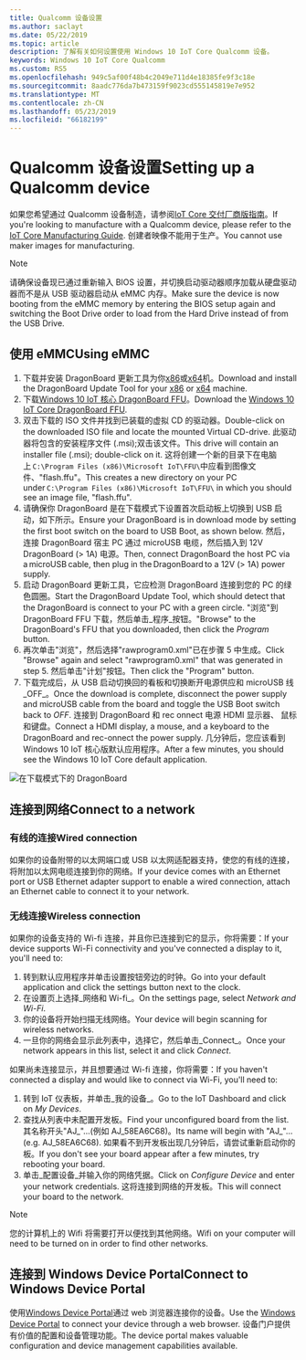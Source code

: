 ```yaml
---
title: Qualcomm 设备设置
ms.author: saclayt
ms.date: 05/22/2019
ms.topic: article
description: 了解有关如何设置使用 Windows 10 IoT Core Qualcomm 设备。
keywords: Windows 10 IoT Core Qualcomm
ms.custom: RS5
ms.openlocfilehash: 949c5af00f48b4c2049e711d4e18385fe9f3c18e
ms.sourcegitcommit: 8aadc776da7b473159f9023cd555145819e7e952
ms.translationtype: MT
ms.contentlocale: zh-CN
ms.lasthandoff: 05/23/2019
ms.locfileid: "66182199"
---
```

# <a name="setting-up-a-qualcomm-device"></a><span data-ttu-id="66ace-104">Qualcomm 设备设置</span><span class="sxs-lookup"><span data-stu-id="66ace-104">Setting up a Qualcomm device</span></span>

<span data-ttu-id="66ace-105">如果您希望通过 Qualcomm 设备制造，请参阅[IoT Core 交付厂商版指南](https://docs.microsoft.com/en-us/windows-hardware/manufacture/iot/iot-core-manufacturing-guide)。</span><span class="sxs-lookup"><span data-stu-id="66ace-105">If you're looking to manufacture with a Qualcomm device, please refer to the [IoT Core Manufacturing Guide](https://docs.microsoft.com/en-us/windows-hardware/manufacture/iot/iot-core-manufacturing-guide).</span></span> <span data-ttu-id="66ace-106">创建者映像不能用于生产。</span><span class="sxs-lookup"><span data-stu-id="66ace-106">You cannot use maker images for manufacturing.</span></span>

> [!NOTE]
> <span data-ttu-id="66ace-107">请确保设备现已通过重新输入 BIOS 设置，并切换启动驱动器顺序加载从硬盘驱动器而不是从 USB 驱动器启动从 eMMC 内存。</span><span class="sxs-lookup"><span data-stu-id="66ace-107">Make sure the device is now booting from the eMMC memory by entering the BIOS setup again and switching the Boot Drive order to load from the Hard Drive instead of from the USB Drive.</span></span>

## <a name="using-emmc"></a><span data-ttu-id="66ace-108">使用 eMMC</span><span class="sxs-lookup"><span data-stu-id="66ace-108">Using eMMC</span></span>

1. <span data-ttu-id="66ace-109">下载并安装 DragonBoard 更新工具为你[x86](https://developer.qualcomm.com/download/db410c/windows-10-iot-update-tool-dragonboard-410c-x86.zip)或[x64](https://developer.qualcomm.com/download/db410c/windows-10-iot-update-tool-dragonboard-410c-x64.zip)机。</span><span class="sxs-lookup"><span data-stu-id="66ace-109">Download and install the DragonBoard Update Tool for your [x86](https://developer.qualcomm.com/download/db410c/windows-10-iot-update-tool-dragonboard-410c-x86.zip) or [x64](https://developer.qualcomm.com/download/db410c/windows-10-iot-update-tool-dragonboard-410c-x64.zip) machine.</span></span>
2. <span data-ttu-id="66ace-110">下载[Windows 10 IoT 核心 DragonBoard FFU](https://developer.microsoft.com/en-us/windows/iot/Downloads)。</span><span class="sxs-lookup"><span data-stu-id="66ace-110">Download the [Windows 10 IoT Core DragonBoard FFU](https://developer.microsoft.com/en-us/windows/iot/Downloads).</span></span>
3. <span data-ttu-id="66ace-111">双击下载的 ISO 文件并找到已装载的虚拟 CD 的驱动器。</span><span class="sxs-lookup"><span data-stu-id="66ace-111">Double-click on the downloaded ISO file and locate the mounted Virtual CD-drive.</span></span> <span data-ttu-id="66ace-112">此驱动器将包含的安装程序文件 (.msi);双击该文件。</span><span class="sxs-lookup"><span data-stu-id="66ace-112">This drive will contain an installer file (.msi); double-click on it.</span></span> <span data-ttu-id="66ace-113">这将创建一个新的目录下在电脑上 `C:\Program Files (x86)\Microsoft IoT\FFU\`中应看到图像文件、"flash.ffu"。</span><span class="sxs-lookup"><span data-stu-id="66ace-113">This creates a new directory on your PC under `C:\Program Files (x86)\Microsoft IoT\FFU\` in which you should see an image file, "flash.ffu".</span></span>
4. <span data-ttu-id="66ace-114">请确保你 DragonBoard 是在下载模式下设置首次启动板上切换到 USB 启动，如下所示。</span><span class="sxs-lookup"><span data-stu-id="66ace-114">Ensure your DragonBoard is in download mode by setting the first boot switch on the board to USB Boot, as shown below.</span></span> <span data-ttu-id="66ace-115">然后，连接 DragonBoard 宿主 PC 通过 microUSB 电缆，然后插入到 12V DragonBoard (> 1A) 电源。</span><span class="sxs-lookup"><span data-stu-id="66ace-115">Then, connect DragonBoard the host PC via a microUSB cable, then plug in the DragonBoard to a 12V (> 1A) power supply.</span></span>
5. <span data-ttu-id="66ace-116">启动 DragonBoard 更新工具，它应检测 DragonBoard 连接到您的 PC 的绿色圆圈。</span><span class="sxs-lookup"><span data-stu-id="66ace-116">Start the DragonBoard Update Tool, which should detect that the DragonBoard is connect to your PC with a green circle.</span></span> <span data-ttu-id="66ace-117">"浏览"到 DragonBoard FFU 下载，然后单击_程序_按钮。</span><span class="sxs-lookup"><span data-stu-id="66ace-117">"Browse" to the DragonBoard's FFU that you downloaded, then click the _Program_ button.</span></span>
6. <span data-ttu-id="66ace-118">再次单击"浏览"，然后选择"rawprogram0.xml"已在步骤 5 中生成。</span><span class="sxs-lookup"><span data-stu-id="66ace-118">Click "Browse" again and select "rawprogram0.xml" that was generated in step 5.</span></span> <span data-ttu-id="66ace-119">然后单击"计划"按钮。</span><span class="sxs-lookup"><span data-stu-id="66ace-119">Then click the "Program" button.</span></span>
7. <span data-ttu-id="66ace-120">下载完成后，从 USB 启动切换回的看板和切换断开电源供应和 microUSB 线_OFF_。</span><span class="sxs-lookup"><span data-stu-id="66ace-120">Once the download is complete, disconnect the power supply and microUSB cable from the board and toggle the USB Boot switch back to _OFF_.</span></span> <span data-ttu-id="66ace-121">连接到 DragonBoard 和 rec onnect 电源 HDMI 显示器、 鼠标和键盘。</span><span class="sxs-lookup"><span data-stu-id="66ace-121">Connect a HDMI display, a mouse, and a keyboard to the DragonBoard and rec-onnect the power supply.</span></span> <span data-ttu-id="66ace-122">几分钟后，您应该看到 Windows 10 IoT 核心版默认应用程序。</span><span class="sxs-lookup"><span data-stu-id="66ace-122">After a few minutes, you should see the Windows 10 IoT Core default application.</span></span> 

![在下载模式下的 DragonBoard](../media/DeviceSetup/db1.png)

## <a name="connect-to-a-network"></a><span data-ttu-id="66ace-124">连接到网络</span><span class="sxs-lookup"><span data-stu-id="66ace-124">Connect to a network</span></span>

### <a name="wired-connection"></a><span data-ttu-id="66ace-125">有线的连接</span><span class="sxs-lookup"><span data-stu-id="66ace-125">Wired connection</span></span>
<span data-ttu-id="66ace-126">如果你的设备附带的以太网端口或 USB 以太网适配器支持，使您的有线的连接，将附加以太网电缆连接到你的网络。</span><span class="sxs-lookup"><span data-stu-id="66ace-126">If your device comes with an Ethernet port or USB Ethernet adapter support to enable a wired connection, attach an Ethernet cable to connect it to your network.</span></span>

### <a name="wireless-connection"></a><span data-ttu-id="66ace-127">无线连接</span><span class="sxs-lookup"><span data-stu-id="66ace-127">Wireless connection</span></span>
<span data-ttu-id="66ace-128">如果你的设备支持的 Wi-fi 连接，并且你已连接到它的显示，你将需要：</span><span class="sxs-lookup"><span data-stu-id="66ace-128">If your device supports Wi-Fi connectivity and you've connected a display to it, you'll need to:</span></span>

1. <span data-ttu-id="66ace-129">转到默认应用程序并单击设置按钮旁边的时钟。</span><span class="sxs-lookup"><span data-stu-id="66ace-129">Go into your default application and click the settings button next to the clock.</span></span>
2. <span data-ttu-id="66ace-130">在设置页上选择_网络和 Wi-fi_。</span><span class="sxs-lookup"><span data-stu-id="66ace-130">On the settings page, select _Network and Wi-Fi_.</span></span>
3. <span data-ttu-id="66ace-131">你的设备将开始扫描无线网络。</span><span class="sxs-lookup"><span data-stu-id="66ace-131">Your device will begin scanning for wireless networks.</span></span>
4. <span data-ttu-id="66ace-132">一旦你的网络会显示此列表中，选择它，然后单击_Connect_。</span><span class="sxs-lookup"><span data-stu-id="66ace-132">Once your network appears in this list, select it and click _Connect_.</span></span>

<span data-ttu-id="66ace-133">如果尚未连接显示，并且想要通过 Wi-fi 连接，你将需要：</span><span class="sxs-lookup"><span data-stu-id="66ace-133">If you haven't connected a display and would like to connect via Wi-Fi, you'll need to:</span></span>

1. <span data-ttu-id="66ace-134">转到 IoT 仪表板，并单击_我的设备_。</span><span class="sxs-lookup"><span data-stu-id="66ace-134">Go to the IoT Dashboard and click on _My Devices_.</span></span>
2. <span data-ttu-id="66ace-135">查找从列表中未配置开发板。</span><span class="sxs-lookup"><span data-stu-id="66ace-135">Find your unconfigured board from the list.</span></span> <span data-ttu-id="66ace-136">其名称开头"AJ_"...(例如 AJ_58EA6C68)。</span><span class="sxs-lookup"><span data-stu-id="66ace-136">Its name will begin with "AJ_"... (e.g. AJ_58EA6C68).</span></span> <span data-ttu-id="66ace-137">如果看不到开发板出现几分钟后，请尝试重新启动你的板。</span><span class="sxs-lookup"><span data-stu-id="66ace-137">If you don't see your board appear after a few minutes, try rebooting your board.</span></span>
3. <span data-ttu-id="66ace-138">单击_配置设备_并输入你的网络凭据。</span><span class="sxs-lookup"><span data-stu-id="66ace-138">Click on _Configure Device_ and enter your network credentials.</span></span> <span data-ttu-id="66ace-139">这将连接到网络的开发板。</span><span class="sxs-lookup"><span data-stu-id="66ace-139">This will connect your board to the network.</span></span>

> [!NOTE]
> <span data-ttu-id="66ace-140">您的计算机上的 Wifi 将需要打开以便找到其他网络。</span><span class="sxs-lookup"><span data-stu-id="66ace-140">Wifi on your computer will need to be turned on in order to find other networks.</span></span>

## <a name="connect-to-windows-device-portal"></a><span data-ttu-id="66ace-141">连接到 Windows Device Portal</span><span class="sxs-lookup"><span data-stu-id="66ace-141">Connect to Windows Device Portal</span></span>

<span data-ttu-id="66ace-142">使用[Windows Device Portal](../manage-your-device/DevicePortal.md)通过 web 浏览器连接你的设备。</span><span class="sxs-lookup"><span data-stu-id="66ace-142">Use the [Windows Device Portal](../manage-your-device/DevicePortal.md) to connect your device through a web browser.</span></span> <span data-ttu-id="66ace-143">设备门户提供有价值的配置和设备管理功能。</span><span class="sxs-lookup"><span data-stu-id="66ace-143">The device portal makes valuable configuration and device management capabilities available.</span></span> 



